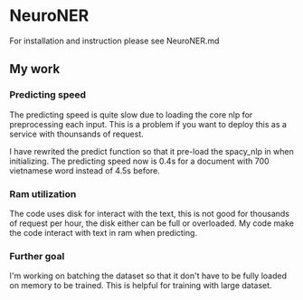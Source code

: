 # NeuroNER


For installation and instruction please see NeuroNER.md

## My work

### Predicting speed
The predicting speed is quite slow due to loading the core nlp for preprocessing each input. This is a problem if you want to deploy this as a service with thounsands of request. 

I have rewrited the predict function so that it pre-load the spacy_nlp in when initializing. The predicting speed now is 0.4s for a document with 700 vietnamese word instead of 4.5s before.

### Ram utilization
The code uses disk for interact with the text, this is not good for thousands of request per hour, the disk either can be full or overloaded. My code make the code interact with text in ram when predicting.

### Further goal
I'm working on batching the dataset so that it don't have to be fully loaded on memory to be trained. This is helpful for training with large dataset.